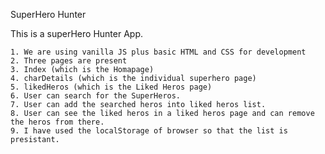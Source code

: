 
SuperHero Hunter


This is a superHero Hunter App.

    1. We are using vanilla JS plus basic HTML and CSS for development
    2. Three pages are present 
    3. Index (which is the Homapage)
    4. charDetails (which is the individual superhero page)
    5. likedHeros (which is the Liked Heros page)
    6. User can search for the SuperHeros.
    7. User can add the searched heros into liked heros list.
    8. User can see the liked heros in a liked heros page and can remove the heros from there.
    9. I have used the localStorage of browser so that the list is presistant.
